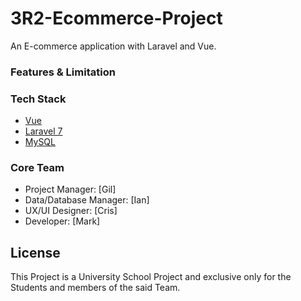 # 3R2-Ecommerce-Project
An E-commerce application with Laravel and Vue.

### Features & Limitation

### Tech Stack

- [Vue](https://nuxtjs.org/)
- [Laravel 7](https://laravel.com/docs/7.x)
- [MySQL](https://www.mysql.com/)

### Core Team

- Project Manager: [Gil]
- Data/Database Manager: [Ian]
- UX/UI Designer: [Cris]
- Developer: [Mark] 

## License 

This Project is a University School Project and exclusive only for the Students and members of the said Team.
